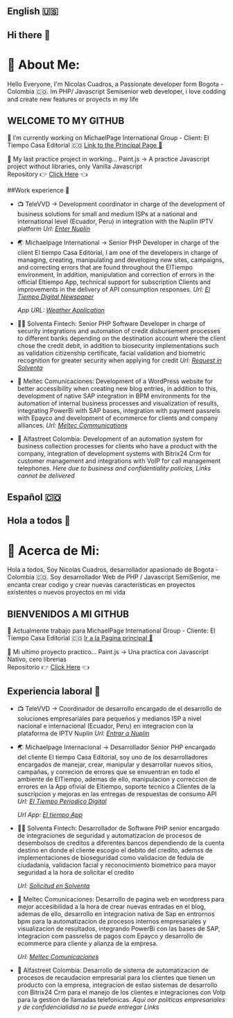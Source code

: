 ## English 🇺🇸
## Hi there 👋
# 💫 About Me:
Hello Everyone, I'm Nicolas Cuadros, a Passionate developer form Bogota - Colombia 🇨🇴. Im PHP/ Javascript Semisenior web developer, i love codding and create new features or proyects in my life

## WELCOME TO MY GITHUB

🔭 I’m currently working on MichaelPage International Group - Client: El Tiempo Casa Editorial 🇨🇴
<a href="https://www.eltiempo.com/" target="_blank">Link to the Principal Page 📰</a>

📖 My last practice project in working... Paint.js -> A practice Javascript project without libraries, only Vanilla Javascript
<br/>
Repository 👉 <a href="https://github.com/Lolesterno/js100/tree/main/2-paint">Click Here</a> 👈

##Work experience 🚀

- 📺 TeleVVD -> Development coordinator in charge of the development of business solutions for small and medium ISPs at a national and international level (Ecuador, Peru) in integration with the Nuplin IPTV platform
  *Url: <a href="https://nuplin.com">Enter Nuplin</a>*

- 🌏 Michaelpage International -> Senior PHP Developer in charge of the client El tiempo Casa Editorial, I am one of the developers in charge of managing, creating, manipulating and developing new sites, campaigns, and correcting errors that are found throughout the ElTiempo environment, In addition, manipulation and correction of errors in the official Eltiempo App, technical support for subscription Clients and improvements in the delivery of API consumption responses.
  *Url: <a href="https://eltiempo.com">El Tiempo Digital Newspaper</a>*

  *App URL: <a href="https://play.google.com/store/apps/details?id=com.kubo.web">Weather Application </a>*

- 👨‍💻 Solventa Fintech: Senior PHP Software Developer in charge of security integrations and automation of credit disbursement processes to different banks depending on the destination account where the client chose the credit debit, in addition to biosecurity implementations such as validation citizenship certificate, facial validation and biometric recognition for greater security when applying for credit
  *Url: <a href="https://solventa.co/">Request in Solventa</a>*

- 📡 Meltec Comunicaciones: Development of a WordPress website for better accessibility when creating new blog entries, in addition to this, development of native SAP integration in BPM environments for the automation of internal business processes and visualization of results, integrating PowerBi with SAP bases, integration with payment passrels with Epayco and development of ecommerce for clients and company alliances.
  *Url: <a href="https://meltec.com.co">Meltec Communications</a>*
  
- 🎲 Alfastreet Colombia: Development of an automation system for business collection processes for clients who have a product with the company, integration of development systems with Bitrix24 Crm for customer management and integrations with VoIP for call management telephones. *Here due to business and confidentiality policies, Links cannot be delivered*


## Español 🇨🇴
## Hola a todos 🙌
# 💫 Acerca de Mi:
Hola a todos, Soy Nicolas Cuadros, desarrollador apasionado de Bogota -  Colombia 🇨🇴. Soy desarrollador Web de PHP / Javascript SemiSenior, me encanta crear codigo y crear nuevas caracteristicas en proyectos existentes o nuevos proyectos en mi vida

## BIENVENIDOS A MI GITHUB

🔭 Actualmente trabajo para MichaelPage International Group - Cliente: El Tiempo Casa Editorial 🇨🇴
<a href="https://www.eltiempo.com/" target="_blank">Ir a la Pagina principal 📰</a>

📖 Mi ultimo proyecto practico... Paint.js -> Una practica con Javascript Nativo, cero librerias
<br/>
Repositorio 👉 <a href="https://github.com/Lolesterno/js100/tree/main/2-paint">Click Here</a> 👈

## Experiencia laboral 🚀

- 📺 TeleVVD -> Coordinador de desarrollo encargado de el desarrollo de soluciones empresariales para pequeños y medianos ISP a nivel nacional e internacional (Ecuador, Peru) en integracion con la plataforma de IPTV Nuplin
  *Url: <a href="https://nuplin.com">Entrar a Nuplin</a>*

- 🌏 Michaelpage Internacional -> Desarrollador Senior PHP encargado del cliente El tiempo Casa Editorial, soy uno de los desarrolladores encargados de manejar, crear, manipular y desarrollar nuevos sitios, campañas, y correcion de errores que se envuentran en todo el ambiente de ElTiempo, ademas de ello, manipulacion y correccion de errores en la App ofivial de Eltiempo, soporte tecnico a Clientes de la suscripcion y mejoras en las entregas de respuestas de consumo API
  *Url: <a href="https://eltiempo.com">El Tiempo Periodico Digital</a>*

  *Url App: <a href="https://play.google.com/store/apps/details?id=com.kubo.web">El tiempo App </a>*

- 👨‍💻 Solventa Fintech: Desarrollador de Software PHP senior encargado de integraciones de seguridad y automatizacion de procesos de desembolsos de creditos a diferentes bancos dependiendo de la cuenta destino en donde el cliente escogio el debito del credito, ademss de implementaciones de bioseguridad como validacion de fedula de ciudadania, validacion facial y reconocimiento biometrico para mayor seguridad a la hora de solicitar el credito

  *Url: <a href="https://solventa.co/">Solicitud en Solventa</a>*

- 📡 Meltec Comunicaciones: Desarrollo de pagina web en wordpress para mejor accesibilidad a la hora de crear nuevas entradas en el blog, ademas de ello, desarrollo en integracion nativa de Sap en entrornos bpm para la automatizacion de procesos internos empresariales y visualizacion de resultados, integrando PowerBi con las bases de SAP, integracion com passrelss de pagos com Epayco y desarrollo de ecommerce para cliente y alianza de la empresa.
  
  *Url: <a href="https://meltec.com.co">Meltec Comunicaciones</a>*

- 🎲 Alfastreet Colombia: Desarrollo de sistema de automatizacion de procesos de recaudacion empresarial para los clientes que tienen un producto con la empresa, integracion de estao sistemas de desarrollo con Bitrix24 Crm para el manejo de los clientes e integraciones con VoIp para la gestion de llamadas telefonicas.
  *Aqui oor politicas empresariales y de confidencialidsd no se puede entregar Links*
<!--
**Lolesterno/Lolesterno** is a ✨ _special_ ✨ repository because its `README.md` (this file) appears on your GitHub profile.

Here are some ideas to get you started:

- 🔭 I’m currently working on ...
- 🌱 I’m currently learning ...
- 👯 I’m looking to collaborate on ...
- 🤔 I’m looking for help with ...
- 💬 Ask me about ...
- 📫 How to reach me: ...
- 😄 Pronouns: ...
- ⚡ Fun fact: ...
-->
